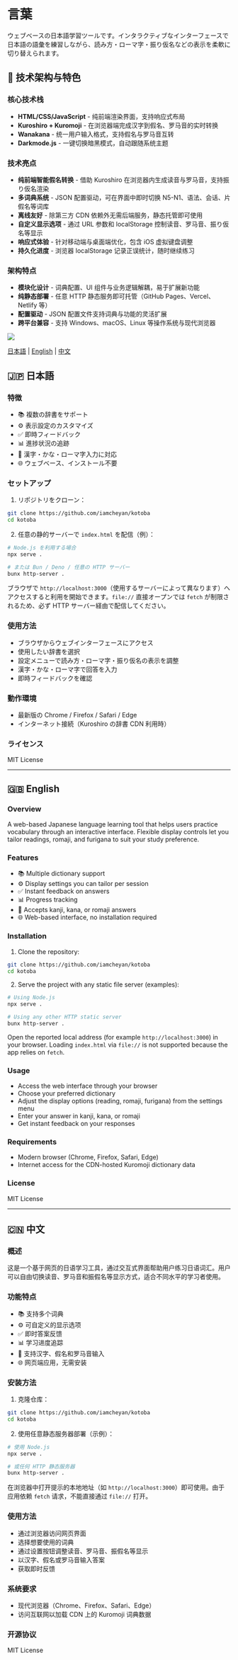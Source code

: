 # 言葉

ウェブベースの日本語学習ツールです。インタラクティブなインターフェースで日本語の語彙を練習しながら、読み方・ローマ字・振り仮名などの表示を柔軟に切り替えられます。

## 🚀 技术架构与特色

### 核心技术栈
- **HTML/CSS/JavaScript** - 纯前端渲染界面，支持响应式布局
- **Kuroshiro + Kuromoji** - 在浏览器端完成汉字到假名、罗马音的实时转换
- **Wanakana** - 统一用户输入格式，支持假名与罗马音互转
- **Darkmode.js** - 一键切换暗黑模式，自动跟随系统主题

### 技术亮点
- **纯前端智能假名转换** - 借助 Kuroshiro 在浏览器内生成读音与罗马音，支持振り仮名渲染
- **多词典系统** - JSON 配置驱动，可在界面中即时切换 N5-N1、语法、会话、片假名等词库
- **离线友好** - 除第三方 CDN 依赖外无需后端服务，静态托管即可使用
- **自定义显示选项** - 通过 URL 参数和 localStorage 控制读音、罗马音、振り仮名等显示
- **响应式体验** - 针对移动端与桌面端优化，包含 iOS 虚拟键盘调整
- **持久化进度** - 浏览器 localStorage 记录正误统计，随时继续练习

### 架构特点
- **模块化设计** - 词典配置、UI 组件与业务逻辑解耦，易于扩展新功能
- **纯静态部署** - 任意 HTTP 静态服务即可托管（GitHub Pages、Vercel、Netlify 等）
- **配置驱动** - JSON 配置文件支持词典与功能的灵活扩展
- **跨平台兼容** - 支持 Windows、macOS、Linux 等操作系统与现代浏览器

![](assets/image-20250105223827741.png)

 [日本語](#japanese) | [English](#english) | [中文](#chinese) 

<a name="japanese"></a>

## 🇯🇵 日本語

### 特徴
- 📚 複数の辞書をサポート
- ⚙️ 表示設定のカスタマイズ
- ✅ 即時フィードバック
- 📊 進捗状況の追跡
- 🎯 漢字・かな・ローマ字入力に対応
- 🌐 ウェブベース、インストール不要

### セットアップ
1. リポジトリをクローン：
```bash
git clone https://github.com/iamcheyan/kotoba
cd kotoba
```

2. 任意の静的サーバーで `index.html` を配信（例）：
```bash
# Node.js を利用する場合
npx serve .

# または Bun / Deno / 任意の HTTP サーバー
bunx http-server .
```

ブラウザで `http://localhost:3000`（使用するサーバーによって異なります）へアクセスすると利用を開始できます。`file://` 直接オープンでは `fetch` が制限されるため、必ず HTTP サーバー経由で配信してください。

### 使用方法
- ブラウザからウェブインターフェースにアクセス
- 使用したい辞書を選択
- 設定メニューで読み方・ローマ字・振り仮名の表示を調整
- 漢字・かな・ローマ字で回答を入力
- 即時フィードバックを確認

### 動作環境
- 最新版の Chrome / Firefox / Safari / Edge
- インターネット接続（Kuroshiro の辞書 CDN 利用時）

### ライセンス
MIT License 

---

<a name="english"></a>
## 🇬🇧 English

### Overview
A web-based Japanese language learning tool that helps users practice vocabulary through an interactive interface. Flexible display controls let you tailor readings, romaji, and furigana to suit your study preference.

### Features
- 📚 Multiple dictionary support
- ⚙️ Display settings you can tailor per session
- ✅ Instant feedback on answers
- 📊 Progress tracking
- 🎯 Accepts kanji, kana, or romaji answers
- 🌐 Web-based interface, no installation required

### Installation
1. Clone the repository:
```bash
git clone https://github.com/iamcheyan/kotoba
cd kotoba
```

2. Serve the project with any static file server (examples):
```bash
# Using Node.js
npx serve .

# Using any other HTTP static server
bunx http-server .
```

Open the reported local address (for example `http://localhost:3000`) in your browser. Loading `index.html` via `file://` is not supported because the app relies on `fetch`.

### Usage
- Access the web interface through your browser
- Choose your preferred dictionary
- Adjust the display options (reading, romaji, furigana) from the settings menu
- Enter your answer in kanji, kana, or romaji
- Get instant feedback on your responses

### Requirements
- Modern browser (Chrome, Firefox, Safari, Edge)
- Internet access for the CDN-hosted Kuromoji dictionary data

### License
MIT License

---

<a name="chinese"></a>
## 🇨🇳 中文

### 概述
这是一个基于网页的日语学习工具，通过交互式界面帮助用户练习日语词汇。用户可以自由切换读音、罗马音和振假名等显示方式，适合不同水平的学习者使用。

### 功能特点
- 📚 支持多个词典
- ⚙️ 可自定义的显示选项
- ✅ 即时答案反馈
- 📊 学习进度追踪
- 🎯 支持汉字、假名和罗马音输入
- 🌐 网页端应用，无需安装

### 安装方法
1. 克隆仓库：
```bash
git clone https://github.com/iamcheyan/kotoba
cd kotoba
```

2. 使用任意静态服务器部署（示例）：
```bash
# 使用 Node.js
npx serve .

# 或任何 HTTP 静态服务器
bunx http-server .
```

在浏览器中打开提示的本地地址（如 `http://localhost:3000`）即可使用。由于应用依赖 `fetch` 请求，不能直接通过 `file://` 打开。

### 使用方法
- 通过浏览器访问网页界面
- 选择想要使用的词典
- 通过设置按钮调整读音、罗马音、振假名等显示
- 以汉字、假名或罗马音输入答案
- 获取即时反馈

### 系统要求
- 现代浏览器（Chrome、Firefox、Safari、Edge）
- 访问互联网以加载 CDN 上的 Kuromoji 词典数据

### 开源协议
MIT License

